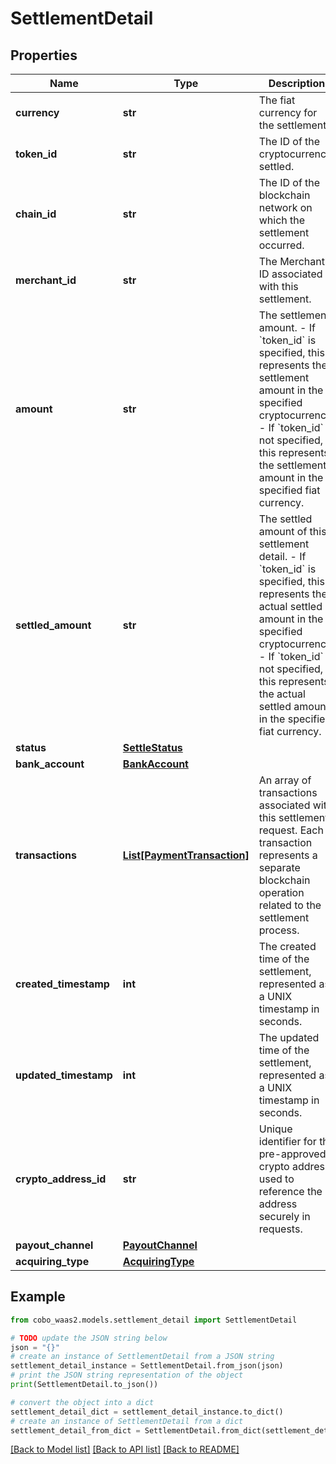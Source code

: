 # SettlementDetail


## Properties

Name | Type | Description | Notes
------------ | ------------- | ------------- | -------------
**currency** | **str** | The fiat currency for the settlement. | [optional] 
**token_id** | **str** | The ID of the cryptocurrency settled. | [optional] 
**chain_id** | **str** | The ID of the blockchain network on which the settlement occurred. | [optional] 
**merchant_id** | **str** | The Merchant ID associated with this settlement. | [optional] 
**amount** | **str** | The settlement amount.  - If &#x60;token_id&#x60; is specified, this represents the settlement amount in the specified cryptocurrency.  - If &#x60;token_id&#x60; is not specified, this represents the settlement amount in the specified fiat currency.  | [optional] 
**settled_amount** | **str** | The settled amount of this settlement detail.  - If &#x60;token_id&#x60; is specified, this represents the actual settled amount in the specified cryptocurrency.  - If &#x60;token_id&#x60; is not specified, this represents the actual settled amount in the specified fiat currency.  | [optional] 
**status** | [**SettleStatus**](SettleStatus.md) |  | [optional] 
**bank_account** | [**BankAccount**](BankAccount.md) |  | [optional] 
**transactions** | [**List[PaymentTransaction]**](PaymentTransaction.md) | An array of transactions associated with this settlement request. Each transaction represents a separate blockchain operation related to the settlement process. | [optional] 
**created_timestamp** | **int** | The created time of the settlement, represented as a UNIX timestamp in seconds. | [optional] 
**updated_timestamp** | **int** | The updated time of the settlement, represented as a UNIX timestamp in seconds. | [optional] 
**crypto_address_id** | **str** | Unique identifier for the pre-approved crypto address, used to reference the address securely in requests. | [optional] 
**payout_channel** | [**PayoutChannel**](PayoutChannel.md) |  | [optional] 
**acquiring_type** | [**AcquiringType**](AcquiringType.md) |  | [optional] 

## Example

```python
from cobo_waas2.models.settlement_detail import SettlementDetail

# TODO update the JSON string below
json = "{}"
# create an instance of SettlementDetail from a JSON string
settlement_detail_instance = SettlementDetail.from_json(json)
# print the JSON string representation of the object
print(SettlementDetail.to_json())

# convert the object into a dict
settlement_detail_dict = settlement_detail_instance.to_dict()
# create an instance of SettlementDetail from a dict
settlement_detail_from_dict = SettlementDetail.from_dict(settlement_detail_dict)
```
[[Back to Model list]](../README.md#documentation-for-models) [[Back to API list]](../README.md#documentation-for-api-endpoints) [[Back to README]](../README.md)


